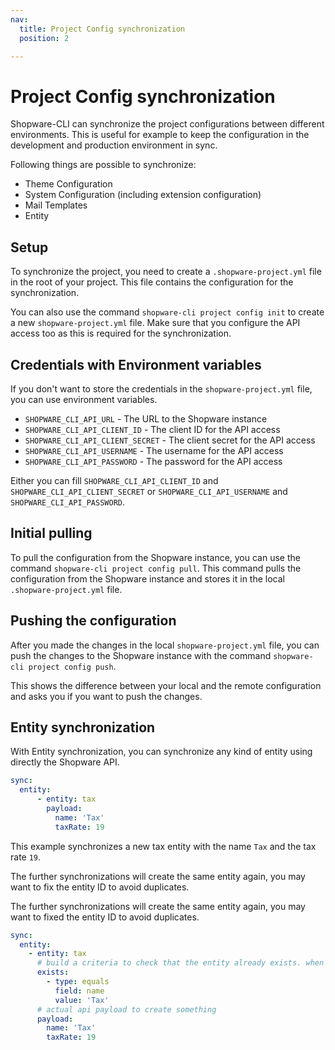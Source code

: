 ```yaml
---
nav:
  title: Project Config synchronization
  position: 2

---
```


# Project Config synchronization

Shopware-CLI can synchronize the project configurations between different environments. This is useful for example to keep the configuration in the development and production environment in sync.

Following things are possible to synchronize:

- Theme Configuration
- System Configuration (including extension configuration)
- Mail Templates
- Entity

## Setup

To synchronize the project, you need to create a `.shopware-project.yml` file in the root of your project. This file contains the configuration for the synchronization.

You can also use the command `shopware-cli project config init` to create a new `shopware-project.yml` file. Make sure that you configure the API access too as this is required for the synchronization.

## Credentials with Environment variables

If you don't want to store the credentials in the `shopware-project.yml` file, you can use environment variables.

- `SHOPWARE_CLI_API_URL` - The URL to the Shopware instance
- `SHOPWARE_CLI_API_CLIENT_ID` - The client ID for the API access
- `SHOPWARE_CLI_API_CLIENT_SECRET` - The client secret for the API access
- `SHOPWARE_CLI_API_USERNAME` - The username for the API access
- `SHOPWARE_CLI_API_PASSWORD` - The password for the API access

Either you can fill `SHOPWARE_CLI_API_CLIENT_ID` and `SHOPWARE_CLI_API_CLIENT_SECRET` or `SHOPWARE_CLI_API_USERNAME` and `SHOPWARE_CLI_API_PASSWORD`.

## Initial pulling

To pull the configuration from the Shopware instance, you can use the command `shopware-cli project config pull`. This command pulls the configuration from the Shopware instance and stores it in the local `.shopware-project.yml` file.

## Pushing the configuration

After you made the changes in the local `shopware-project.yml` file, you can push the changes to the Shopware instance with the command `shopware-cli project config push`.

This shows the difference between your local and the remote configuration and asks you if you want to push the changes.

## Entity synchronization

With Entity synchronization, you can synchronize any kind of entity using directly the Shopware API.

```yaml
sync:
  entity:
      - entity: tax
        payload:
          name: 'Tax'
          taxRate: 19
```

This example synchronizes a new tax entity with the name `Tax` and the tax rate `19`.

The further synchronizations will create the same entity again, you may want to fix the entity ID to avoid duplicates.

The further synchronizations will create the same entity again, you may want to fixed the entity ID to avoid duplicates.

```yaml
sync:
  entity:
    - entity: tax
      # build a criteria to check that the entity already exists. when exists this will be skipped
      exists:
        - type: equals
          field: name
          value: 'Tax'
      # actual api payload to create something
      payload:
        name: 'Tax'
        taxRate: 19
```
